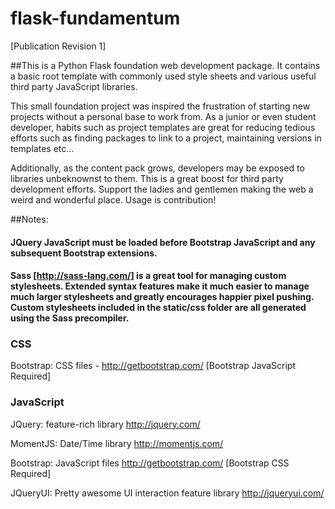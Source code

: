 # flask-fundamentum

[Publication Revision 1]

##This is a Python Flask foundation web development package. It contains a basic root template with commonly used style sheets and various useful third party JavaScript libraries.

This small foundation project was inspired the frustration of starting new projects without a personal base to work from. As a junior or even student developer, habits such as project templates are great for reducing tedious efforts such as finding packages to link to a project, maintaining versions in templates etc...

Additionally, as the content pack grows, developers may be exposed to libraries unbeknownst to them. This is a great boost for third party development efforts. Support the ladies and gentlemen making the web a weird and wonderful place. Usage is contribution!

##Notes:

#### JQuery JavaScript must be loaded before Bootstrap JavaScript and any subsequent Bootstrap extensions.

#### Sass [http://sass-lang.com/] is a great tool for managing custom stylesheets. Extended syntax features make it much easier to manage much larger stylesheets and greatly encourages happier pixel pushing. Custom stylesheets included in the static/css folder are all generated using the Sass precompiler.

### CSS
Bootstrap: CSS files - http://getbootstrap.com/ [Bootstrap JavaScript Required]


### JavaScript
JQuery: feature-rich library 
http://jquery.com/

MomentJS: Date/Time library 
http://momentjs.com/

Bootstrap: JavaScript files
http://getbootstrap.com/ [Bootstrap CSS Required]

JQueryUI: Pretty awesome UI interaction feature library
http://jqueryui.com/

